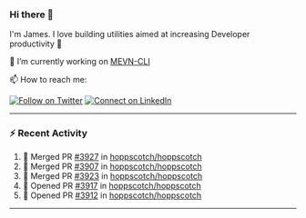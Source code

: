 ### Hi there 👋

I'm James. I love building utilities aimed at increasing Developer productivity :raised_hands: 

🔭 I’m currently working on [MEVN-CLI](https://github.com/madlabsinc/mevn-cli)

📫 How to reach me:

[![Follow on Twitter](https://img.shields.io/badge/--twitter?label=Twitter&logo=Twitter&style=social)](https://twitter.com/james_madhacks) [![Connect on LinkedIn](https://img.shields.io/badge/--linkedin?label=LinkedIn&logo=LinkedIn&style=social)](https://www.linkedin.com/in/jamesgeorge007)

---

### :zap: Recent Activity

<!--START_SECTION:activity-->
1. 🎉 Merged PR [#3927](https://github.com/hoppscotch/hoppscotch/pull/3927) in [hoppscotch/hoppscotch](https://github.com/hoppscotch/hoppscotch)
2. 🎉 Merged PR [#3907](https://github.com/hoppscotch/hoppscotch/pull/3907) in [hoppscotch/hoppscotch](https://github.com/hoppscotch/hoppscotch)
3. 🎉 Merged PR [#3923](https://github.com/hoppscotch/hoppscotch/pull/3923) in [hoppscotch/hoppscotch](https://github.com/hoppscotch/hoppscotch)
4. 💪 Opened PR [#3917](https://github.com/hoppscotch/hoppscotch/pull/3917) in [hoppscotch/hoppscotch](https://github.com/hoppscotch/hoppscotch)
5. 💪 Opened PR [#3912](https://github.com/hoppscotch/hoppscotch/pull/3912) in [hoppscotch/hoppscotch](https://github.com/hoppscotch/hoppscotch)
<!--END_SECTION:activity-->

---

<!--
**jamesgeorge007/jamesgeorge007** is a ✨ _special_ ✨ repository because its `README.md` (this file) appears on your GitHub profile.

Here are some ideas to get you started:

- 🌱 I’m currently learning ...
- 👯 I’m looking to collaborate on ...
- 🤔 I’m looking for help with ...
- 💬 Ask me about ...
- 😄 Pronouns: ...
- ⚡ Fun fact: ...
-->
